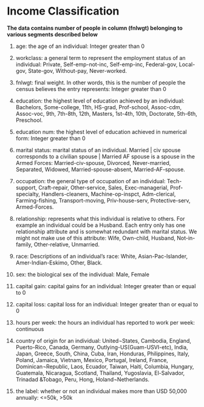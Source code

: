 # Income Classification

**The data contains number of people in column (fnlwgt) belonging to various segments described below**

1. age: the age of an individual: Integer greater than 0
   
2. workclass: a general term to represent the employment status of an individual: Private, Self-emp-not-inc, Self-emp-inc, Federal-gov, Local-gov, State-gov, Without-pay, Never-worked.   

3. fnlwgt: final weight. In other words, this is the number of people the census believes the entry represents: Integer greater than 0    

4. education: the highest level of education achieved by an individual: Bachelors, Some-college, 11th, HS-grad, Prof-school, Assoc-cdm, Assoc-voc, 9th, 7th-8th, 12th, Masters, 1st-4th, 10th, Doctorate, 5th-6th, Preschool.    

5. education num: the highest level of education achieved in numerical form: Integer greater than 0

6. marital status: marital status of an individual. Married | civ spouse corresponds to a civilian spouse | Married AF spouse is a spouse in the Armed Forces: Married-civ-spouse, Divorced, Never-married, Separated, Widowed, Married-spouse-absent, Married-AF-spouse.

7. occupation: the general type of occupation of an individual: Tech-support, Craft-repair, Other-service, Sales, Exec-managerial, Prof-specialty, Handlers-cleaners, Machine-op-inspct, Adm-clerical, Farming-fishing, Transport-moving, Priv-house-serv, Protective-serv, Armed-Forces.

8. relationship: represents what this individual is relative to others. For example an individual could be a Husband. Each entry only has one relationship attribute and is somewhat redundant with marital status. We might not make use of this attribute: Wife, Own-child, Husband, Not-in-family, Other-relative, Unmarried.

9. race: Descriptions of an individual’s race: White, Asian-Pac-Islander, Amer-Indian-Eskimo, Other, Black. 

10. sex: the biological sex of the individual: Male, Female 

11. capital gain: capital gains for an individual: Integer greater than or equal to 0  

12. capital loss: capital loss for an individual: Integer greater than or equal to 0  

13. hours per week: the hours an individual has reported to work per week: continuous 

14. country of origin for an individual: United¬States, Cambodia, England, Puerto-Rico, Canada, Germany, Outlying-US(Guam-USVI-etc), India, Japan, Greece, South, China, Cuba, Iran, Honduras, Philippines, Italy, Poland, Jamaica, Vietnam, Mexico, Portugal, Ireland, France, Dominican¬Republic, Laos, Ecuador, Taiwan, Haiti, Columbia, Hungary, Guatemala, Nicaragua, Scotland, Thailand, Yugoslavia, El-Salvador, Trinadad &Tobago, Peru, Hong, Holand¬Netherlands. 

15. the label: whether or not an individual makes more than USD 50,000 annually: <=50k, >50k